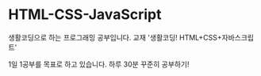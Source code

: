 # HTML-CSS-JavaScript
생활코딩으로 하는 프로그래밍 공부입니다.
교재 '생활코딩! HTML+CSS+자바스크립트'

1일 1공부를 목표로 하고 있습니다.
하루 30분 꾸준히 공부하기! 
